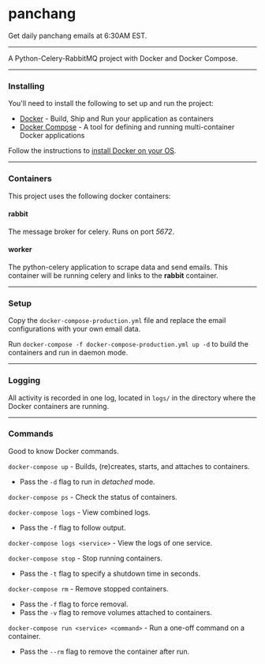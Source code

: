# panchang
Get daily panchang emails at 6:30AM EST.

---

A Python-Celery-RabbitMQ project with Docker and Docker Compose.

---

### Installing

You'll need to install the following to set up and run the project:
- [Docker](http://www.docker.com/) - Build, Ship and Run your application as containers
- [Docker Compose](https://docs.docker.com/compose/) - A tool for defining and running multi-container Docker applications

Follow the instructions to [install Docker on your OS](https://www.docker.com/products/overview#/install_the_platform).

---

### Containers

This project uses the following docker containers:

#### rabbit
The message broker for celery. Runs on port _5672_.

#### worker
The python-celery application to scrape data and send emails. This container will be running celery and links to the **rabbit** container.

---

### Setup

Copy the `docker-compose-production.yml` file and replace the email configurations with your own email data.

Run `docker-compose -f docker-compose-production.yml up -d` to build the containers and run in daemon mode.

---

### Logging

All activity is recorded in one log, located in `logs/` in the directory where the Docker containers are running.

---

### Commands

Good to know Docker commands.

`docker-compose up` - Builds, (re)creates, starts, and attaches to containers.
- Pass the `-d` flag to run in _detached_ mode.

`docker-compose ps` - Check the status of containers.

`docker-compose logs` - View combined logs.
- Pass the `-f` flag to follow output.

`docker-compose logs <service>` - View the logs of one service.

`docker-compose stop` - Stop running containers.
- Pass the `-t` flag to specify a shutdown time in seconds.

`docker-compose rm` - Remove stopped containers.
- Pass the `-f` flag to force removal.
- Pass the `-v` flag to remove volumes attached to containers.

`docker-compose run <service> <command>` - Run a one-off command on a container.
- Pass the `--rm` flag to remove the container after run.

